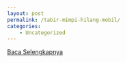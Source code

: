 ```yaml
---
layout: post
permalink: /tabir-mimpi-hilang-mobil/
categories:
    - Uncategorized
---
```


[Baca Selengkapnya](/02)